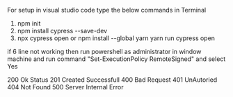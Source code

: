 For setup in visual studio code type the below commands in Terminal



1. npm init
2. npm install cypress --save-dev
3. npx cypress open
or 
npm install --global yarn
yarn run cypress open

if 6 line not working then run powershell  as administrator in window machine and run command "Set-ExecutionPolicy RemoteSigned" and select Yes

200 Ok Status
201 Created Successfull
400 Bad Request
401 UnAutoried
404 Not Found
500 Server Internal Error
